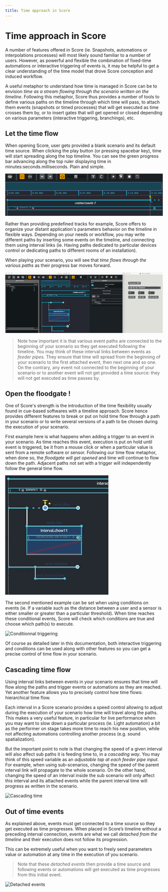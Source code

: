 ```yaml
---
title: Time approach in Score
---
```


# Time approach in Score

A number of features offered in Score (ie. Snapshots, automations or interpolations processes) will most likely sound familiar to a number of users. However, as powerful and flexible the combination of fixed-time automations or interactive triggering of events is, it may be helpful to get a clear understanding of the time model that drove Score conception and induced workflow.

A useful metaphor to understand how time is managed in Score can be to envision *time as a stream flowing through the scenario written on the timeline*. Following this metaphor, Score thus provides a number of tools to define various paths on the timeline through which time will pass, to attach them events (snapshots or timed processes) that will get executed as time crosses them by, or to insert gates that will get opened or closed depending on various parameters (interactive triggering, branchings), etc.

## Let the time flow

When opening Score, user gets provided a blank scenario and its default time source. When clicking the play button (or pressing <span class="kb">spacebar</span> key), time will start spreading along the top timeline. You can see the green progress bar advancing along the top ruler displaying time in minutes:seconds.milliseconds. Plain and simple.

![Default time source](../images/default_time_flow.gif)

Rather than providing predefined tracks for example, Score offers to organize your distant application's parameters behavior on the timeline in flexible ways. Depending on your needs or workflow, you may write different paths by inserting  some events on the timeline, and connecting them using interval links (ie. Having paths dedicated to particular devices control or dedicating paths to different rooms of an installation).

When playing your scenario, you will see that *time flows through the various paths* as their progress bar moves forward.

![Time paths](../images/time_paths.gif)

> Note how important it is that various event paths are connected to the beginning of your scenario so they get executed following the timeline. You may think of these interval links between events as *feeder pipes*. They ensure that time will spread from the beginning of your scenario to the first attached event, then next one and so one. On the contrary, any event not connected to the beginning of your scenario or to another event will not get provided a time source: they will not get executed as time passes by.

## Open the floodgate !

One of Score's strength is the introduction of the time flexibility usually found in cue-based softwares with a timeline approach. Score hence provides different features to break or put on hold time flow through a path in your scenario or to write several versions of a path to be chosen during the execution of your scenario. 

First example here is what happens when adding a trigger to an event in your scenario. As time reaches this event, execution is put on hold until event is triggered, be it from a mouse click or when a particular value is sent from a remote software or sensor. Following our time flow metaphor, when done so, the *floodgate will get opened* and time will continue to flow down the path. Adjacent paths not set with a trigger will independently follow the general time flow.

![Interactive event triggering](../images/interactive_triggering.gif)

The second mentioned example can be set when using conditions on events (ie. If a variable such as the distance between a user and a sensor is either smaller or greater than a particular threshold). When time reaches these conditional events, Score will check which conditions are true and choose which path(s) to execute. 

![Conditionnal triggering](../images/conditionnal_triggering.gif)

Of course as detailed later in this documentation, both interactive triggering and conditions can be used along with other features so you can get a precise control of time flow in your scenario.

## Cascading time flow

Using interval links between events in your scenario ensures that time will flow along the paths and trigger events or automations as they are reached. Yet another feature allows you to precisely control how time flows: hierarchical time flow. 

Each interval in a Score scenario provides a speed control allowing to adjust during the execution of your scenario how time will travel along the paths. This makes a very useful feature, in particular for live performance when you may want to slow down a particular process (ie. Light automation) a bit as the performer on stage takes more time to reach his new position, while not affecting automations controlling another process (e.g. sound spatialization). 

But the important point to note is that changing the speed of a given interval will also affect sub paths it is feeding time to, in a *cascading way*. You may think of this speed variable as an *adjustable tap at each feeder pipe input*. For example, when using sub-scenarios, changing the speed of the parent interval link will propagate to the whole scenario. On the other hand, changing the speed of an interval inside the sub scenario will only affect this interval and its attached events while the parent interval time will progress as written in the scenario.

![Cascading time](../images/cascading_time.gif)

## Out of time events

As explained above, events must get connected to a time source so they get executed as time progresses. When placed in Score’s timeline without a preceding interval connection, events are what we call *detached from the timeline* and their execution does not follow its progression. 

This can be extremely useful when you want to freely send parameters value or automation at any time in the execution of you scenario. 

> Note that these *detached events* then provide a time source and following events or automations will get executed as time progresses from this initial event.

![Detached events](../images/oot_events.gif)